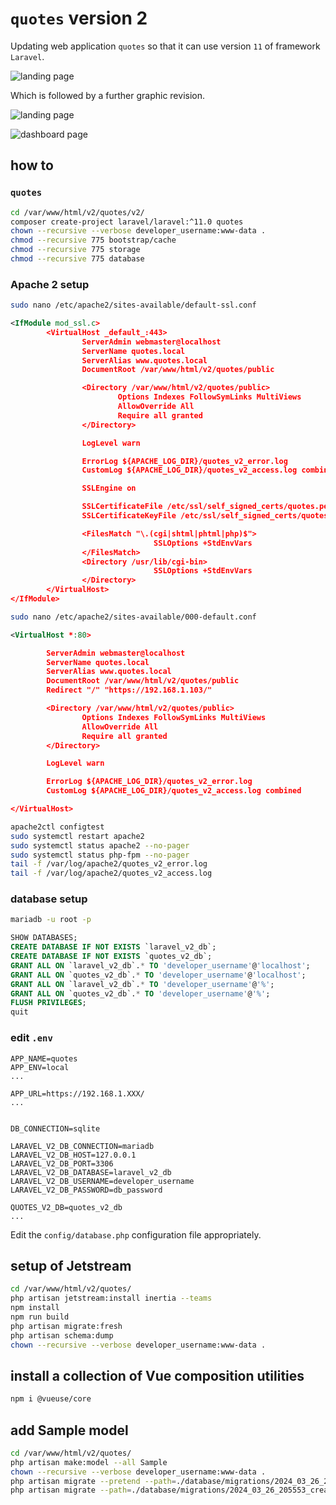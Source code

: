 # `quotes` version 2

Updating web application `quotes` so that it can use version `11` of framework `Laravel`.

![landing page](screenshots/quotes_v2_landing_page.png)

Which is followed by a further graphic revision.

![landing page](screenshots/quotes_landing_page.png)

![dashboard page](screenshots/quotes_dashboard_page.png)

## how to

### `quotes`

```bash
cd /var/www/html/v2/quotes/v2/
composer create-project laravel/laravel:^11.0 quotes
chown --recursive --verbose developer_username:www-data .
chmod --recursive 775 bootstrap/cache
chmod --recursive 775 storage
chmod --recursive 775 database
```

### Apache 2 setup

```bash
sudo nano /etc/apache2/sites-available/default-ssl.conf
```

```xml
<IfModule mod_ssl.c>
        <VirtualHost _default_:443>
                ServerAdmin webmaster@localhost
                ServerName quotes.local
                ServerAlias www.quotes.local
                DocumentRoot /var/www/html/v2/quotes/public

                <Directory /var/www/html/v2/quotes/public>
                        Options Indexes FollowSymLinks MultiViews
                        AllowOverride All
                        Require all granted
                </Directory>

                LogLevel warn

                ErrorLog ${APACHE_LOG_DIR}/quotes_v2_error.log
                CustomLog ${APACHE_LOG_DIR}/quotes_v2_access.log combined

                SSLEngine on

                SSLCertificateFile /etc/ssl/self_signed_certs/quotes.pem
                SSLCertificateKeyFile /etc/ssl/self_signed_certs/quotes.key

                <FilesMatch "\.(cgi|shtml|phtml|php)$">
                                SSLOptions +StdEnvVars
                </FilesMatch>
                <Directory /usr/lib/cgi-bin>
                                SSLOptions +StdEnvVars
                </Directory>
        </VirtualHost>
</IfModule>
```

```bash
sudo nano /etc/apache2/sites-available/000-default.conf
```

```xml
<VirtualHost *:80>

        ServerAdmin webmaster@localhost
        ServerName quotes.local
        ServerAlias www.quotes.local
        DocumentRoot /var/www/html/v2/quotes/public
        Redirect "/" "https://192.168.1.103/"

        <Directory /var/www/html/v2/quotes/public>
                Options Indexes FollowSymLinks MultiViews
                AllowOverride All
                Require all granted
        </Directory>

        LogLevel warn

        ErrorLog ${APACHE_LOG_DIR}/quotes_v2_error.log
        CustomLog ${APACHE_LOG_DIR}/quotes_v2_access.log combined

</VirtualHost>
```

```bash
apache2ctl configtest
sudo systemctl restart apache2
sudo systemctl status apache2 --no-pager
sudo systemctl status php-fpm --no-pager
tail -f /var/log/apache2/quotes_v2_error.log
tail -f /var/log/apache2/quotes_v2_access.log
```

### database setup

```bash
mariadb -u root -p
```

```sql
SHOW DATABASES;
CREATE DATABASE IF NOT EXISTS `laravel_v2_db`;
CREATE DATABASE IF NOT EXISTS `quotes_v2_db`;
GRANT ALL ON `laravel_v2_db`.* TO 'developer_username'@'localhost';
GRANT ALL ON `quotes_v2_db`.* TO 'developer_username'@'localhost';
GRANT ALL ON `laravel_v2_db`.* TO 'developer_username'@'%';
GRANT ALL ON `quotes_v2_db`.* TO 'developer_username'@'%';
FLUSH PRIVILEGES;
quit
```

### edit `.env`

```text
APP_NAME=quotes
APP_ENV=local
...

APP_URL=https://192.168.1.XXX/
...


DB_CONNECTION=sqlite

LARAVEL_V2_DB_CONNECTION=mariadb
LARAVEL_V2_DB_HOST=127.0.0.1
LARAVEL_V2_DB_PORT=3306
LARAVEL_V2_DB_DATABASE=laravel_v2_db
LARAVEL_V2_DB_USERNAME=developer_username
LARAVEL_V2_DB_PASSWORD=db_password

QUOTES_V2_DB=quotes_v2_db
...
```

Edit the `config/database.php` configuration file appropriately.

## setup of Jetstream

```bash
cd /var/www/html/v2/quotes/
php artisan jetstream:install inertia --teams
npm install
npm run build
php artisan migrate:fresh
php artisan schema:dump
chown --recursive --verbose developer_username:www-data .
```

## install a collection of Vue composition utilities

```bash
npm i @vueuse/core
```

## add Sample model

```bash
cd /var/www/html/v2/quotes/
php artisan make:model --all Sample
chown --recursive --verbose developer_username:www-data .
php artisan migrate --pretend --path=./database/migrations/2024_03_26_205553_create_samples_table.php
php artisan migrate --path=./database/migrations/2024_03_26_205553_create_samples_table.php
```
